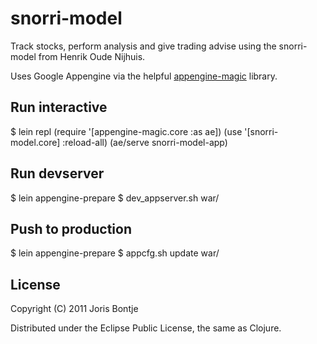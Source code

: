 # snorri-model

Track stocks, perform analysis and give trading advise using the snorri-model
from Henrik Oude Nijhuis.

Uses Google Appengine via the helpful [appengine-magic][1] library.

[1]: https://github.com/gcv/appengine-magic/

## Run interactive
$ lein repl
(require '[appengine-magic.core :as ae])
(use '[snorri-model.core] :reload-all)
(ae/serve snorri-model-app)

## Run devserver
$ lein appengine-prepare
$ dev_appserver.sh war/

## Push to production
$ lein appengine-prepare
$ appcfg.sh update war/

## License

Copyright (C) 2011 Joris Bontje

Distributed under the Eclipse Public License, the same as Clojure.
